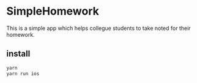 # SimpleHomework
This is a simple app which helps collegue students to take noted for their homework.

## install
```bash
yarn
yarn run ios
```
